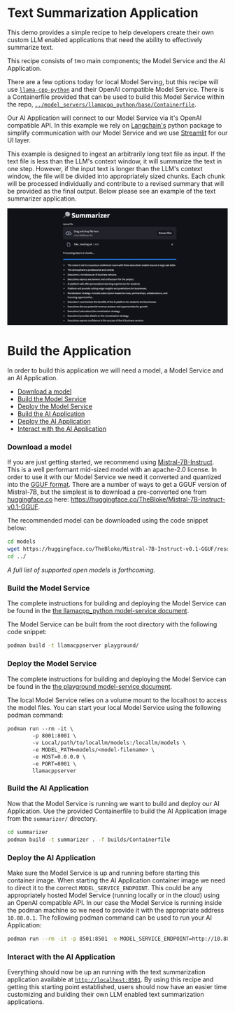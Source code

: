 # Text Summarization Application

This demo provides a simple recipe to help developers create their own custom LLM enabled applications that need the ability to effectively summarize text. 

This recipe consists of two main components; the Model Service and the AI Application.

There are a few options today for local Model Serving, but this recipe will use [`llama-cpp-python`](https://github.com/abetlen/llama-cpp-python) and their OpenAI compatible Model Service. There is a Containerfile provided that can be used to build this Model Service within the repo, [`../model_servers/llamacpp_python/base/Containerfile`](../model_servers/llamacpp_python/base/Containerfile).

Our AI Application will connect to our Model Service via it's OpenAI compatible API. In this example we rely on [Langchain's](https://python.langchain.com/docs/get_started/introduction) python package to simplify communication with our Model Service and we use [Streamlit](https://streamlit.io/) for our UI layer. 

This example is designed to ingest an arbitrarily long text file as input. If the text file is less than the LLM's context window, it will summarize the text in one step. However, if the input text is longer than the LLM's context window, the file will be divided into appropriately sized chunks. Each chunk will be processed individually and contribute to a revised summary that will be provided as the final output. Below please see an example of the text summarizer application.               

![](/assets/summarizer_ui.png)

# Build the Application

In order to build this application we will need a model, a Model Service and an AI Application.  

* [Download a model](#download-a-model)
* [Build the Model Service](#build-the-model-service)
* [Deploy the Model Service](#deploy-the-model-service)
* [Build the AI Application](#build-the-ai-application)
* [Deploy the AI Application](#deploy-the-ai-application)
* [Interact with the AI Application](#interact-with-the-ai-application)

### Download a model

If you are just getting started, we recommend using [Mistral-7B-Instruct](https://huggingface.co/mistralai/Mistral-7B-Instruct-v0.1). This is a well
performant mid-sized model with an apache-2.0 license. In order to use it with our Model Service we need it converted
and quantized into the [GGUF format](https://github.com/ggerganov/ggml/blob/master/docs/gguf.md). There are a number of
ways to get a GGUF version of Mistral-7B, but the simplest is to download a pre-converted one from
[huggingface.co](https://huggingface.co) here: https://huggingface.co/TheBloke/Mistral-7B-Instruct-v0.1-GGUF.

The recommended model can be downloaded using the code snippet below:

```bash
cd models
wget https://huggingface.co/TheBloke/Mistral-7B-Instruct-v0.1-GGUF/resolve/main/mistral-7b-instruct-v0.1.Q4_K_M.gguf
cd ../
```

_A full list of supported open models is forthcoming._  


### Build the Model Service

The complete instructions for building and deploying the Model Service can be found in the [the llamacpp_python model-service document](../model_servers/llamacpp_python/README.md).

The Model Service can be built from the root directory with the following code snippet:

```bash
podman build -t llamacppserver playground/
```


### Deploy the Model Service

The complete instructions for building and deploying the Model Service can be found in the [the playground model-service document](../model_servers/llamacpp_python/README.md).

The local Model Service relies on a volume mount to the localhost to access the model files. You can start your local Model Service using the following podman command:  
```
podman run --rm -it \
        -p 8001:8001 \
        -v Local/path/to/locallm/models:/locallm/models \
        -e MODEL_PATH=models/<model-filename> \
        -e HOST=0.0.0.0 \
        -e PORT=8001 \
        llamacppserver
```

### Build the AI Application

Now that the Model Service is running we want to build and deploy our AI Application. Use the provided Containerfile to build the AI Application image from the `summarizer/` directory.
```bash
cd summarizer
podman build -t summarizer . -f builds/Containerfile   
```
### Deploy the AI Application

Make sure the Model Service is up and running before starting this container image. When starting the AI Application container image we need to direct it to the correct `MODEL_SERVICE_ENDPOINT`. This could be any appropriately hosted Model Service (running locally or in the cloud) using an OpenAI compatible API. In our case the Model Service is running inside the podman machine so we need to provide it with the appropriate address `10.88.0.1`. The following podman command can be used to run your AI Application:  

```bash
podman run --rm -it -p 8501:8501 -e MODEL_SERVICE_ENDPOINT=http://10.88.0.1:8001/v1 summarizer   
```

### Interact with the AI Application

Everything should now be up an running with the text summarization application available at [`http://localhost:8501`](http://localhost:8501). By using this recipe and getting this starting point established, users should now have an easier time customizing and building their own LLM enabled text summarization applications.  

